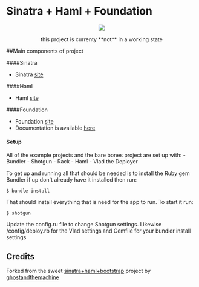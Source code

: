 # Sinatra + Haml + Foundation

<p align="center">
  <img src="http://openiconlibrary.sourceforge.net/gallery2/open_icon_library-full/icons/png/256x256/symbols/pictogram-din-w000-general.png"/>
</p>
<p align="center">
  this project is currenty **not** in a working state
</p>

##Main components of project

####Sinatra
- Sinatra [site](http://www.sinatrarb.com/)

####Haml
- Haml [site](http://haml.info/)

####Foundation
- Foundation [site](http://foundation.zurb.com)
- Documentation is available [here](http://foundation.zurb.com/docs/)


#### Setup
All of the example projects and the bare bones project are set up with:
    - Bundler
    - Shotgun
    - Rack
    - Haml
    - Vlad the Deployer

To get up and running all that should be needed is to install the Ruby gem
Bundler if up don't already have it installed then run:
    
    $ bundle install

  That should install everything that is need for the app to run. To start it run:
    
    
    $ shotgun
    

Update the config.ru file to change Shotgun settings. Likewise /config/deploy.rb for the Vlad settings and
Gemfile for your bundler install settings

## Credits

Forked from the sweet [sinatra+haml+bootstrap](https://github.com/ghostandthemachine/sinatra-haml-bootstrap-fluid) project by [ghostandthemachine](https://github.com/ghostandthemachine)

